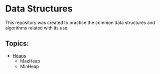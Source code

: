 # Data Structures

This repository was created to practice the common data structures and algorithms related with its use.

## Topics:

* [Heaps](docs/Heaps.md) 
     * MaxHeap
     * MinHeap